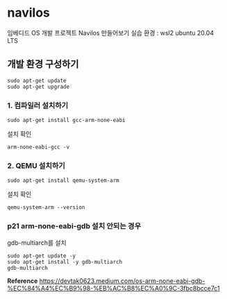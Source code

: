 # navilos
임베디드 OS 개발 프로젝트 Navilos 만들어보기
실습 환경 : wsl2 ubuntu 20.04 LTS

## 개발 환경 구성하기
```
sudo apt-get update
sudo apt-get upgrade
```
### 1. 컴파일러 설치하기
```
sudo apt-get install gcc-arm-none-eabi
```

설치 확인
```
arm-none-eabi-gcc -v
```

### 2. QEMU 설치하기
```
sudo apt-get install qemu-system-arm
```

설치 확인
```
qemu-system-arm --version
```

### p21 arm-none-eabi-gdb 설치 안되는 경우
gdb-multiarch를 설치
```
sudo apt-get update -y
sudo apt-get install -y gdb-multiarch
gdb-multiarch
```

**Reference**
https://devtak0623.medium.com/os-arm-none-eabi-gdb-%EC%84%A4%EC%B9%98-%EB%AC%B8%EC%A0%9C-3fbc8bcce7c1
